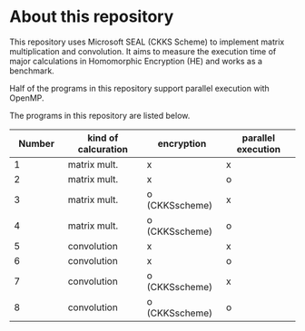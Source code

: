 # About this repository

This repository uses Microsoft SEAL (CKKS Scheme) to implement matrix multiplication and convolution. It aims to measure the execution time of major calculations in Homomorphic Encryption (HE) and works as a benchmark.

Half of the programs in this repository support parallel execution with OpenMP.

The programs in this repository are listed below.

| Number　| kind of calcuration | encryption | parallel execution |
| --- | ------------- | ------------- | ---- |
| 1 | matrix mult. | x | x |
| 2 | matrix mult. | x | o |
| 3 | matrix mult. | o (CKKSscheme) | x |
| 4 | matrix mult. | o (CKKSscheme) | o |
| 5 | convolution | x | x |
| 6 | convolution | x | o |
| 7 | convolution | o (CKKSscheme) | x |
| 8 | convolution | o (CKKSscheme) | o |


